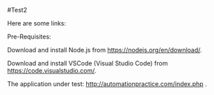 #Test2

Here are some links:


Pre-Requisites:

Download and install Node.js from https://nodejs.org/en/download/.

Download and install VSCode (Visual Studio Code) from https://code.visualstudio.com/.

The application under test: http://automationpractice.com/index.php .

